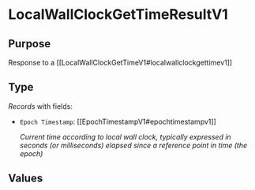 # LocalWallClockGetTimeResultV1

## Purpose

<!-- --8<-- [start:purpose] -->

Response to a [[LocalWallClockGetTimeV1#localwallclockgettimev1]]

<!-- --8<-- [end:purpose] -->

## Type

<!-- --8<-- [start:type] -->
<div class="type" markdown>


*Records* with fields:
- `Epoch Timestamp`: [[EpochTimestampV1#epochtimestampv1]]

  *Current time according to local wall clock, typically expressed in seconds (or milliseconds) elapsed since a reference point in time (the epoch)*

</div>
<!-- --8<-- [end:type] -->

## Values

